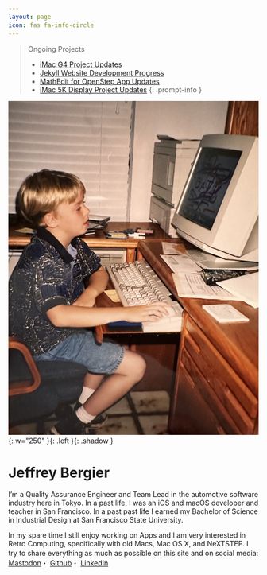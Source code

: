 ```yaml
---
layout: page
icon: fas fa-info-circle
---
```


> Ongoing Projects
> - [iMac G4 Project Updates](https://jeffburg.social/tags/iMacG4)
> - [Jekyll Website Development Progress](http://jeffburg.social/tags/iWeb)
> - [MathEdit for OpenStep App Updates](http://jeffburg.social/tags/OpenStep)
> - [iMac 5K Display Project Updates](http://jeffburg.social/tags/iMac5K)
{: .prompt-info }

![Jeff using a computer in the 90's](/assets/img/profile.jpg){: w="250" }{: .left }{: .shadow }

# Jeffrey Bergier

I’m a Quality Assurance Engineer and Team Lead in the automotive software
industry here in Tokyo. In a past life, I was an iOS and macOS developer and
teacher in San Francisco. In a past past life I earned my Bachelor of Science in
Industrial Design at San Francisco State University.

In my spare time I still enjoy working on Apps and I am very interested in Retro
Computing, specifically with old Macs, Mac OS X, and NeXTSTEP. I try to share
everything as much as possible on this site and on social media:　 
[Mastodon](http://jeffburg.social/@jeff)・
[Github](http://github.com/jeffreybergier)・
[LinkedIn](http://linkedin.com/in/jeffreybergier)
